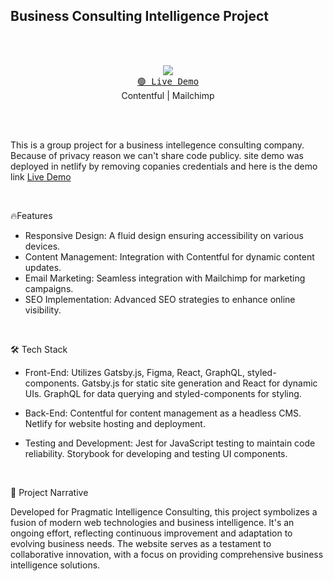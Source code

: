 
## Business Consulting Intelligence Project

<br/> <br/> 
<p align="center">
  <img src="https://skillicons.dev/icons?i=gatsby,graphql,react,styledcomponents,jest" />
  <br/>
  <a href="https://pragmaticintelligenceconsulting-demo.netlify.app/"><kbd>🟢 Live Demo</kbd></a>
    <br/> 
  <span>Contentful</span> | <span>Mailchimp</span>
</p>

<br/> <br/> 


This is a group project for a business intellegence consulting company. Because of privacy reason we can't share code publicy.  site demo was deployed in netlify by removing copanies credentials and here is the demo link [Live Demo](https://awesome-mahavira-48e62b.netlify.app/)

<br/>

🔥Features

- Responsive Design: A fluid design ensuring accessibility on various devices.
- Content Management: Integration with Contentful for dynamic content updates.
- Email Marketing: Seamless integration with Mailchimp for marketing campaigns.
- SEO Implementation: Advanced SEO strategies to enhance online visibility.

<br/>

🛠 Tech Stack
- Front-End: Utilizes Gatsby.js, Figma, React, GraphQL, styled-components. Gatsby.js for static site generation and React for dynamic UIs. GraphQL for data querying and styled-components for styling.

- Back-End: Contentful for content management as a headless CMS. Netlify for website hosting and deployment.

- Testing and Development: Jest for JavaScript testing to maintain code reliability. Storybook for developing and testing UI components.
<br/>

📖 Project Narrative

Developed for Pragmatic Intelligence Consulting, this project symbolizes a fusion of modern web technologies and business intelligence. It's an ongoing effort, reflecting continuous improvement and adaptation to evolving business needs. The website serves as a testament to collaborative innovation, with a focus on providing comprehensive business intelligence solutions.





